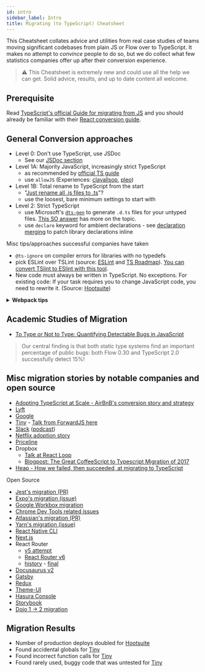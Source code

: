 ```yaml
---
id: intro
sidebar_label: Intro
title: Migrating (to TypeScript) Cheatsheet
---
```


This Cheatsheet collates advice and utilities from real case studies of teams moving significant codebases from plain JS or Flow over to TypeScript. It makes no attempt to _convince_ people to do so, but we do collect what few statistics companies offer up after their conversion experience.

> ⚠️ This Cheatsheet is extremely new and could use all the help we can get. Solid advice, results, and up to date content all welcome.

## Prerequisite

Read [TypeScript's official Guide for migrating from JS](https://www.typescriptlang.org/docs/handbook/migrating-from-javascript.html) and you should already be familiar with their [React conversion guide](https://github.com/Microsoft/TypeScript-React-Conversion-Guide#typescript-react-conversion-guide).

## General Conversion approaches

- Level 0: Don't use TypeScript, use JSDoc
  - See our [JSDoc section](#JSDoc)
- Level 1A: Majority JavaScript, increasingly strict TypeScript
  - as recommended by [official TS guide](https://www.typescriptlang.org/docs/handbook/migrating-from-javascript.html)
  - use `allowJS` (Experiences: [clayallsop][clayallsop], [pleo][pleo])
- Level 1B: Total rename to TypeScript from the start
  - "[Just rename all .js files to .ts](https://twitter.com/jamonholmgren/status/1089241726303199232)"?
  - use the loosest, bare minimum settings to start with
- Level 2: Strict TypeScript
  - use Microsoft's [`dts-gen`](https://github.com/Microsoft/dts-gen) to generate `.d.ts` files for your untyped files. [This SO answer](https://stackoverflow.com/questions/12687779/how-do-you-produce-a-d-ts-typings-definition-file-from-an-existing-javascript) has more on the topic.
  - use `declare` keyword for ambient declarations - see [declaration merging](https://github.com/typescript-cheatsheets/react-typescript-cheatsheet#troubleshooting-handbook-bugs-in-official-typings) to patch library declarations inline

Misc tips/approaches successful companies have taken

- `@ts-ignore` on compiler errors for libraries with no typedefs
- pick ESLint over TSLint (source: [ESLint](https://eslint.org/blog/2019/01/future-typescript-eslint) and [TS Roadmap](https://github.com/Microsoft/TypeScript/issues/29288)). [You can convert TSlint to ESlint with this tool](https://github.com/typescript-eslint/tslint-to-eslint-config).
- New code must always be written in TypeScript. No exceptions. For existing code: If your task requires you to change JavaScript code, you need to rewrite it. (Source: [Hootsuite][hootsuite])

<details>
<summary>
<b>
Webpack tips
</b>
</summary>

- webpack loader: `awesome-typescript-loader` vs `ts-loader`? (there is some disagreement in community about this - but read [awesome's point of view](https://github.com/s-panferov/awesome-typescript-loader#differences-between-ts-loader))
- Webpack config:

```js
module.exports = {

resolve: {
-    extensions: ['.js', '.jsx']
+    extensions: ['.ts', '.tsx', '.js', '.jsx']
},

// Source maps support ('inline-source-map' also works)
devtool: 'source-map',

// Add the loader for .ts files.
module: {
  loaders: [{
-       test: /\.jsx?$/,
-       loader: 'babel-loader',
-       exclude: [/node_modules/],
+       test: /\.(t|j)sx?$/,
+       loader: ['awesome-typescript-loader?module=es6'],
+       exclude: [/node_modules/]
+   }, {
+       test: /\.js$/,
+       loader: 'source-map-loader',
+       enforce: 'pre'
  }]
}
};
```

Special note on `ts-loader` and 3rd party libraries: https://twitter.com/acemarke/status/1091150384184229888

</details>

## Academic Studies of Migration

- [To Type or Not to Type: Quantifying Detectable Bugs in JavaScript](http://earlbarr.com/publications/typestudy.pdf)

> Our central finding is that both static type systems find an important percentage of public bugs: both Flow 0.30 and TypeScript 2.0 successfully detect 15%!

## Misc migration stories by notable companies and open source

- [Adopting TypeScript at Scale - AirBnB's conversion story and strategy](https://www.youtube.com/watch?v=P-J9Eg7hJwE)
- [Lyft](https://eng.lyft.com/typescript-at-lyft-64f0702346ea)
- [Google](http://neugierig.org/software/blog/2018/09/typescript-at-google.html)
- [Tiny][tiny] - [Talk from ForwardJS here](https://www.slideshare.net/tiny/porting-100k-lines-of-code-to-typescript)
- [Slack](https://slack.engineering/typescript-at-slack-a81307fa288d) ([podcast](https://softwareengineeringdaily.com/2017/08/11/typescript-at-slack-with-felix-rieseberg/))
- [Netflix adoption story](https://www.youtube.com/watch?v=p5Hwb1YbNMY&feature=share)
- [Priceline](https://medium.com/priceline-labs/trying-out-typescript-part-1-15a5267215b9)
- Dropbox
  - [Talk at React Loop](https://www.youtube.com/watch?v=veXkJq0Z2Qk)
  - [Blogpost: The Great CoffeeScript to Typescript Migration of 2017](https://dropbox.tech/frontend/the-great-coffeescript-to-typescript-migration-of-2017)
- [Heap - How we failed, then succeeded, at migrating to TypeScript](https://heap.io/blog/analysis/migrating-to-typescript)

Open Source

- [Jest's migration (PR)](https://github.com/facebook/jest/pull/7554#issuecomment-454358729)
- [Expo's migration (issue)](https://github.com/expo/expo/issues/2164)
- [Google Workbox migration](https://github.com/GoogleChrome/workbox/pull/2058)
- [Chrome Dev Tools related issues](https://twitter.com/TimvdLippe/status/1220393069792694281)
- [Atlassian's migration (PR)](https://github.com/atlassian/react-beautiful-dnd/issues/982)
- [Yarn's migration (issue)](https://github.com/yarnpkg/yarn/issues/6953)
- [React Native CLI](https://github.com/react-native-community/cli/issues/683)
- [Next.js](https://nextjs.org/blog/next-9)
- React Router
  - [v5 attempt](https://github.com/ReactTraining/react-router/issues/6955)
  - [React Router v6](https://github.com/ReactTraining/react-router/releases/tag/v6.0.0-alpha.4)
  - [history](https://github.com/ReactTraining/history/pull/774) - [final](https://github.com/ReactTraining/history/commit/1e91a64a858604062d804e4d51eb1d2a020a95c8)
- [Docusaurus v2](https://github.com/facebook/docusaurus/pull/2578)
- [Gatsby](https://github.com/gatsbyjs/gatsby/issues/21995)
- [Redux](https://github.com/reduxjs/redux/pull/3536)
- [Theme-UI](https://github.com/system-ui/theme-ui/issues/668)
- [Hasura Console](https://github.com/hasura/graphql-engine/issues/4314)
- [Storybook](https://github.com/storybookjs/storybook/pulls?page=4&q=is%3Apr+sort%3Aupdated-desc+is%3Aclosed+typescript+label%3Atypescript)
- [Dojo 1 -> 2 migration](https://devchat.tv/js-jabber/jsj-277-dojo-2-dylan-schiemann-kitson-kelly/)

## Migration Results

- Number of production deploys doubled for [Hootsuite][hootsuite]
- Found accidental globals for [Tiny][tiny]
- Found incorrect function calls for [Tiny][tiny]
- Found rarely used, buggy code that was untested for [Tiny][tiny]

[hootsuite]: https://medium.com/hootsuite-engineering/thoughts-on-migrating-to-typescript-5e1a04288202 "Thoughts on migrating to TypeScript"
[clayallsop]: https://medium.com/@clayallsopp/incrementally-migrating-javascript-to-typescript-565020e49c88 "Incrementally Migrating JavaScript to TypeScript"
[pleo]: https://medium.com/pleo/migrating-a-babel-project-to-typescript-af6cd0b451f4 "Migrating a Babel project to TypeScript"
[mstsreactconversionguide]: https://github.com/Microsoft/TypeScript-React-Conversion-Guide "TypeScript React Conversion Guide"
[entria]: https://medium.com/entria/incremental-migration-to-typescript-on-a-flowtype-codebase-515f6490d92d "Incremental Migration to TypeScript on a Flowtype codebase"
[coherentlabs]: https://hashnode.com/post/how-we-migrated-a-200k-loc-project-to-typescript-and-survived-to-tell-the-story-ciyzhikcc0001y253w00n11yb "How we migrated a 200K+ LOC project to TypeScript and survived to tell the story"
[tiny]: https://go.tiny.cloud/blog/benefits-of-gradual-strong-typing-in-javascript/ "Benefits of gradual strong typing in JavaScript"
